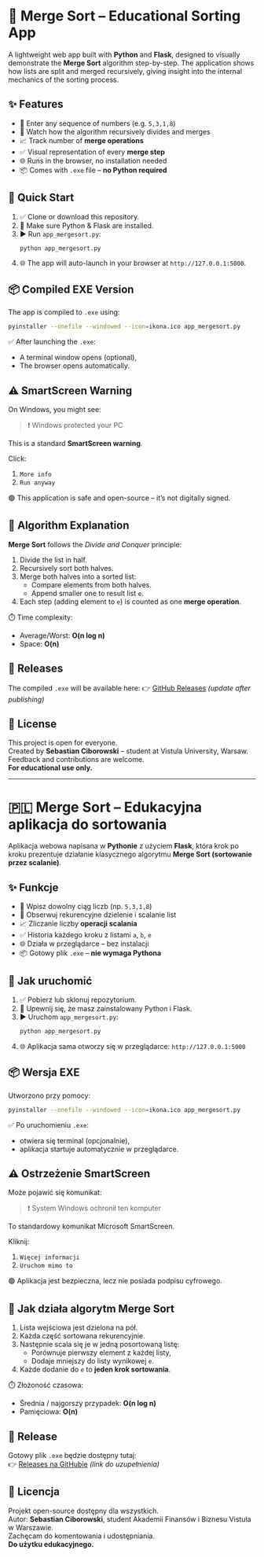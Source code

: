 # 🧠 Merge Sort – Educational Sorting App

A lightweight web app built with **Python** and **Flask**, designed to visually demonstrate the **Merge Sort** algorithm step-by-step. The application shows how lists are split and merged recursively, giving insight into the internal mechanics of the sorting process.

## ✨ Features

- 🔢 Enter any sequence of numbers (e.g. `5,3,1,8`)
- 🧠 Watch how the algorithm recursively divides and merges
- 📈 Track number of **merge operations**
- ✅ Visual representation of every **merge step**
- 🌐 Runs in the browser, no installation needed
- 📦 Comes with `.exe` file – **no Python required**

## 🚀 Quick Start

1. ✅ Clone or download this repository.
2. 🐍 Make sure Python & Flask are installed.
3. ▶️ Run `app_mergesort.py`:
   ```bash
   python app_mergesort.py
   ```
4. 🌐 The app will auto-launch in your browser at `http://127.0.0.1:5000`.

## 📦 Compiled EXE Version

The app is compiled to `.exe` using:
```bash
pyinstaller --onefile --windowed --icon=ikona.ico app_mergesort.py
```

✅ After launching the `.exe`:
- A terminal window opens (optional),
- The browser opens automatically.

## ⚠️ SmartScreen Warning

On Windows, you might see:
> ❗ Windows protected your PC

This is a standard **SmartScreen warning**.

Click:
1. `More info`
2. `Run anyway`

🟢 This application is safe and open-source – it’s not digitally signed.

## 📘 Algorithm Explanation

**Merge Sort** follows the *Divide and Conquer* principle:

1. Divide the list in half.
2. Recursively sort both halves.
3. Merge both halves into a sorted list:
   - Compare elements from both halves.
   - Append smaller one to result list `e`.
4. Each step (adding element to `e`) is counted as one **merge operation**.

⏱️ Time complexity:
- Average/Worst: **O(n log n)**
- Space: **O(n)**

## 📁 Releases

The compiled `.exe` will be available here:
👉 [GitHub Releases](https://github.com/YourUsername/RepoName/releases) *(update after publishing)*

## 📜 License

This project is open for everyone.  
Created by **Sebastian Ciborowski** – student at Vistula University, Warsaw.  
Feedback and contributions are welcome.  
**For educational use only.**

---

# 🇵🇱 Merge Sort – Edukacyjna aplikacja do sortowania

Aplikacja webowa napisana w **Pythonie** z użyciem **Flask**, która krok po kroku prezentuje działanie klasycznego algorytmu **Merge Sort (sortowanie przez scalanie)**.

## ✨ Funkcje

- 🔢 Wpisz dowolny ciąg liczb (np. `5,3,1,8`)
- 🧠 Obserwuj rekurencyjne dzielenie i scalanie list
- 📈 Zliczanie liczby **operacji scalania**
- ✅ Historia każdego kroku z listami `a`, `b`, `e`
- 🌐 Działa w przeglądarce – bez instalacji
- 📦 Gotowy plik `.exe` – **nie wymaga Pythona**

## 🚀 Jak uruchomić

1. ✅ Pobierz lub sklonuj repozytorium.
2. 🐍 Upewnij się, że masz zainstalowany Python i Flask.
3. ▶️ Uruchom `app_mergesort.py`:
   ```bash
   python app_mergesort.py
   ```
4. 🌐 Aplikacja sama otworzy się w przeglądarce: `http://127.0.0.1:5000`

## 📦 Wersja EXE

Utworzono przy pomocy:
```bash
pyinstaller --onefile --windowed --icon=ikona.ico app_mergesort.py
```

✅ Po uruchomieniu `.exe`:
- otwiera się terminal (opcjonalnie),
- aplikacja startuje automatycznie w przeglądarce.

## ⚠️ Ostrzeżenie SmartScreen

Może pojawić się komunikat:
> ❗ System Windows ochronił ten komputer

To standardowy komunikat Microsoft SmartScreen.

Kliknij:
1. `Więcej informacji`
2. `Uruchom mimo to`

🟢 Aplikacja jest bezpieczna, lecz nie posiada podpisu cyfrowego.

## 📘 Jak działa algorytm Merge Sort

1. Lista wejściowa jest dzielona na pół.
2. Każda część sortowana rekurencyjnie.
3. Następnie scala się je w jedną posortowaną listę:
   - Porównuje pierwszy element z każdej listy,
   - Dodaje mniejszy do listy wynikowej `e`.
4. Każde dodanie do `e` to **jeden krok sortowania**.

⏱️ Złożoność czasowa:
- Średnia / najgorszy przypadek: **O(n log n)**
- Pamięciowa: **O(n)**

## 📁 Release

Gotowy plik `.exe` będzie dostępny tutaj:  
👉 [Releases na GitHubie](https://github.com/YourUsername/RepoName/releases) *(link do uzupełnienia)*

## 📜 Licencja

Projekt open-source dostępny dla wszystkich.  
Autor: **Sebastian Ciborowski**, student Akademii Finansów i Biznesu Vistula w Warszawie.  
Zachęcam do komentowania i udostępniania.  
**Do użytku edukacyjnego.**

